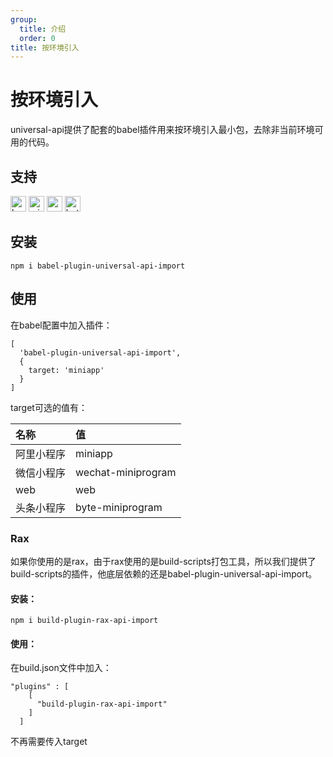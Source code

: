 ```yaml
---
group:
  title: 介绍
  order: 0
title: 按环境引入
---
```


# 按环境引入

universal-api提供了配套的babel插件用来按环境引入最小包，去除非当前环境可用的代码。

## 支持
<img alt="browser" src="https://gw.alicdn.com/tfs/TB1uYFobGSs3KVjSZPiXXcsiVXa-200-200.svg" width="25px" height="25px" title="h5" /> <img alt="miniApp" src="https://gw.alicdn.com/tfs/TB1bBpmbRCw3KVjSZFuXXcAOpXa-200-200.svg" width="25px" height="25px" title="阿里小程序" /> <img alt="wechatMiniprogram" src="https://img.alicdn.com/tfs/TB1slcYdxv1gK0jSZFFXXb0sXXa-200-200.svg" width="25px" height="25px" title="微信小程序"> <img alt="bytedanceMicroApp" src="https://gw.alicdn.com/tfs/TB1jFtVzO_1gK0jSZFqXXcpaXXa-200-200.svg" width="25px" height="25px" title="字节跳动小程序">

## 安装

```
npm i babel-plugin-universal-api-import
```

## 使用

在babel配置中加入插件：
```
[
  'babel-plugin-universal-api-import',
  {
    target: 'miniapp'
  }
]
```
target可选的值有：

|名称|值|
|:---|:---|
|阿里小程序|miniapp|
|微信小程序|wechat-miniprogram|
|web|web|
|头条小程序|byte-miniprogram|

### Rax
如果你使用的是rax，由于rax使用的是build-scripts打包工具，所以我们提供了build-scripts的插件，他底层依赖的还是babel-plugin-universal-api-import。

#### 安装：
```
npm i build-plugin-rax-api-import
```
#### 使用：
在build.json文件中加入：

```
"plugins" : [
    [
      "build-plugin-rax-api-import"
    ]
  ]
```

不再需要传入target
